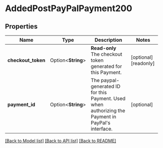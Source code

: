 # AddedPostPayPalPayment200

## Properties

Name | Type | Description | Notes
------------ | ------------- | ------------- | -------------
**checkout_token** | Option<**String**> | __Read-only__ The checkout token generated for this Payment. | [optional][readonly]
**payment_id** | Option<**String**> | The paypal-generated ID for this Payment. Used when authorizing the Payment in PayPal's interface. | [optional]

[[Back to Model list]](../README.md#documentation-for-models) [[Back to API list]](../README.md#documentation-for-api-endpoints) [[Back to README]](../README.md)


